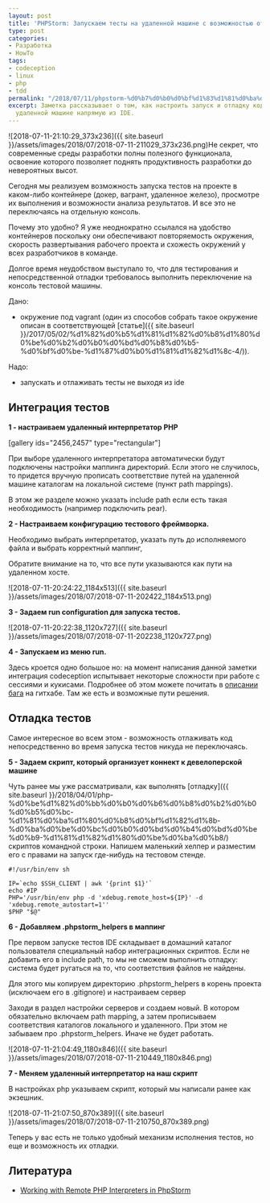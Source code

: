 ```yaml
---
layout: post
title: 'PHPStorm: Запускаем тесты на удаленной машине с возможностью отладки'
type: post
categories:
- Разработка
- HowTo
tags:
- codeception
- linux
- php
- tdd
permalink: "/2018/07/11/phpstorm-%d0%b7%d0%b0%d0%bf%d1%83%d1%81%d0%ba%d0%b0%d0%b5%d0%bc-%d1%82%d0%b5%d1%81%d1%82%d1%8b-%d0%bd%d0%b0-%d1%83%d0%b4%d0%b0%d0%bb%d0%b5%d0%bd%d0%bd%d0%be%d0%b9-%d0%bc%d0%b0%d1%88%d0%b8%d0%bd%d0%b5/"
excerpt: Заметка рассказывает о том, как настроить запуск и отладку кода тестов на
  удаленной машине напрямую из IDE.
---
```

![2018-07-11-21:10:29_373x236]({{ site.baseurl }}/assets/images/2018/07/2018-07-11-211029_373x236.png)Не секрет, что современные среды разработки полны полезного функционала, освоение которого позволяет поднять продуктивность разработки до невероятных высот.

Сегодня мы реализуем возможность запуска тестов на проекте в каком-либо контейнере (докер, вагрант, удаленное железо), просмотре их выполнения и возможности анализа результатов. И все это не переключаясь на отдельную консоль.

Почему это удобно? Я уже неоднократно ссылался на удобство контейнеров поскольку они обеспечивают повторяемость окружения, скорость развертывания рабочего проекта и схожесть окружений у всех разработчиков в команде.

Долгое время неудобством выступало то, что для тестирования и непосредственной отладки требовалось выполнить переключение на консоль тестовой машины.

Дано:

- окружение под vagrant (один из способов собрать такое окружение описан в соответствующей [статье]({{ site.baseurl }}/2017/05/02/%d1%82%d0%b5%d1%81%d1%82%d0%b8%d1%80%d0%be%d0%b2%d0%b0%d0%bd%d0%b8%d0%b5-%d0%bf%d0%be-%d1%87%d0%b0%d1%81%d1%82%d1%8c-4/)).

Надо:

- запускать и отлаживать тесты не выходя из ide

<!--more-->

## Интеграция тестов

**1 - настраиваем удаленный интерпретатор PHP**

[gallery ids="2456,2457" type="rectangular"]

При выборе удаленного интерпретатора автоматически будут подключены настройки маппинга директорий. Если этого не случилось, то придется вручную прописать соответствие путей на удаленной машине каталогам на локальной системе (пункт path mappings).

В этом же разделе можно указать include path если есть такая необходимость (например подключить pear).

**2 - Настраиваем конфигурацию тестового фреймворка.**

Необходимо выбрать интерпретатор, указать путь до исполняемого файла и выбрать корректный маппинг,

Обратите внимание на то, что все пути указываются как пути на удаленном хосте.

![2018-07-11-20:24:22_1184x513]({{ site.baseurl }}/assets/images/2018/07/2018-07-11-202422_1184x513.png)

**3 - Задаем run configuration для запуска тестов.**

![2018-07-11-20:22:38_1120x727]({{ site.baseurl }}/assets/images/2018/07/2018-07-11-202238_1120x727.png)

**4 - Запускаем из меню run.**

Здесь кроется одно большое но: на момент написания данной заметки интеграция codeception испытывает некоторые сложности при работе с сессиями и кукисами. Подробнее об этом можете почитать в [описании бага](https://github.com/Codeception/Codeception/issues/4476) на гитхабе. Там же есть и возможные пути решения.

## Отладка тестов

Самое интересное во всем этом - возможность отлаживать код непосредственно во время запуска тестов никуда не переключаясь.

**5 - Задаем скрипт, который организует коннект к девелоперской машине**

Чуть ранее мы уже рассматривали, как выполнять [отладку]({{ site.baseurl }}/2018/04/01/php-%d0%be%d1%82%d0%bb%d0%b0%d0%b6%d0%b8%d0%b2%d0%b0%d0%b5%d0%bc-%d1%81%d0%ba%d1%80%d0%b8%d0%bf%d1%82%d1%8b-%d0%ba%d0%be%d0%bc%d0%b0%d0%bd%d0%b4%d0%bd%d0%be%d0%b9-%d1%81%d1%82%d1%80%d0%be%d0%ba%d0%b8/) скриптов командной строки. Напишем маленький хелпер и разместим его с правами на запуск где-нибудь на тестовом стенде.

```shell
#!/usr/bin/env sh

IP=`echo $SSH_CLIENT | awk '{print $1}'`  
echo #IP  
PHP='/usr/bin/env php -d 'xdebug.remote_host=${IP}' -d 'xdebug.remote_autostart=1''  
$PHP "$@"
```

**6 - Добавляем .phpstorm_helpers в маппинг**

Пре первом запуске тестов IDE складывает в домашний каталог пользователя специальный набор интеграционных скриптов. Если не добавить его в include path, то мы не сможем выполнить отладку: система будет ругаться на то, что соответствия файлов не найдены.

Для этого мы копируем директорию .phpstorm_helpers в корень проекта (исключаем его в .gitignore) и настраиваем сервер

Заходи в раздел настройки серверов и создаем новый. В котором обязательно включаем path mapping, а затем прописываем соответствия каталогов локального и удаленного. При этом не забываем про .phpstorm_helpers. Иначе не будет работать.

![2018-07-11-21:04:49_1180x846]({{ site.baseurl }}/assets/images/2018/07/2018-07-11-210449_1180x846.png)

**7 - Меняем удаленный интерпретатор на наш скрипт**

В настройках php указываем скрипт, который мы написали ранее как экзешник.

![2018-07-11-21:07:50_870x389]({{ site.baseurl }}/assets/images/2018/07/2018-07-11-210750_870x389.png)

Теперь у вас есть не только удобный механизм исполнения тестов, но еще и возможность их отладки.

## Литература

- [Working with Remote PHP Interpreters in PhpStorm](https://confluence.jetbrains.com/display/PhpStorm/Working+with+Remote+PHP+Interpreters+in+PhpStorm)
